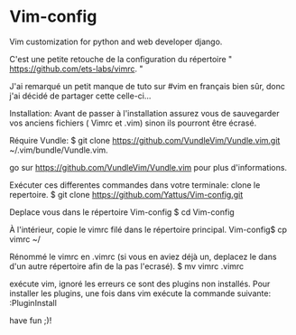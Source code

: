 # Vim-config
Vim customization for python and web developer django.

C'est une petite retouche de la configuration
du répertoire " https://github.com/ets-labs/vimrc. "

J'ai remarqué un petit manque de tuto sur #vim 
en français bien sûr, donc j'ai décidé de partager 
cette celle-ci...

Installation:
Avant de passer à l'installation assurez vous de sauvegarder vos anciens fichiers
( Vimrc et .vim) sinon ils pourront être écrasé.

Réquire Vundle: 
$ git clone https://github.com/VundleVim/Vundle.vim.git ~/.vim/bundle/Vundle.vim.

go sur https://github.com/VundleVim/Vundle.vim pour plus d'informations.

Exécuter ces differentes commandes dans votre terminale: 
clone le repertoire.
$ git clone https://github.com/Yattus/Vim-config.git

Deplace vous dans le répertoire Vim-config
$ cd Vim-config

À l'intérieur, copie le vimrc filé dans le répertoire principal.
Vim-config$ cp vimrc ~/

Rénommé le vimrc en .vimrc (si vous en aviez déjà un, deplacez le
dans d'un autre répertoire afin de la pas l'ecrasé).
$ mv vimrc .vimrc

exécute vim, ignoré les erreurs ce sont des plugins non installés.
Pour installer les plugins, une fois dans vim exécute la commande suivante:
:PluginInstall

have fun ;)!
